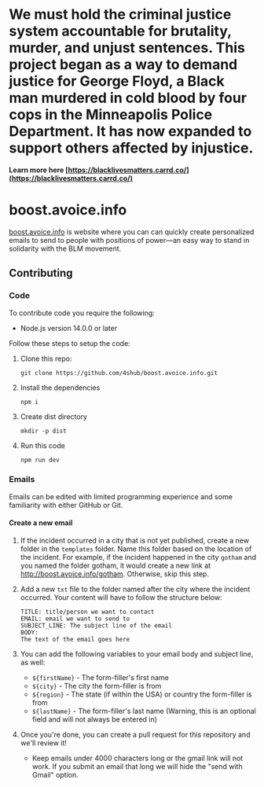# We must hold the criminal justice system accountable for brutality, murder, and unjust sentences. This project began as a way to demand justice for George Floyd, a Black man murdered in cold blood by four cops in the Minneapolis Police Department. It has now expanded to support others affected by injustice.

**Learn more here [https://blacklivesmatters.carrd.co/](https://blacklivesmatters.carrd.co/)**



# boost.avoice.info

[boost.avoice.info](https://boost.avoice.info/) is website where you can can quickly create personalized emails to send to people with positions of power—an easy way to stand in solidarity with the BLM movement.

## Contributing

### Code

To contribute code you require the following:

-   Node.js version 14.0.0 or later

Follow these steps to setup the code:

1. Clone this repo:

    ```
    git clone https://github.com/4shub/boost.avoice.info.git
    ```

1. Install the dependencies

    ```
    npm i
    ```
   
1. Create dist directory

   ```
   mkdir -p dist
   ```

1. Run this code
    ```
    npm run dev
    ```

### Emails

Emails can be edited with limited programming experience and some familiarity with either GitHub or Git.

#### Create a new email

1.  If the incident occurred in a city that is not yet published, create a new folder in the `templates` folder. Name this folder based on the location of the incident. For example, if the incident happened in the city `gotham` and you named the folder gotham, it would create a new link at http://boost.avoice.info/gotham. Otherwise, skip this step.
2.  Add a new `txt` file to the folder named after the city where the incident occurred. Your content will have to follow the structure below:

    ```
    TITLE: title/person we want to contact
    EMAIL: email we want to send to
    SUBJECT_LINE: The subject line of the email
    BODY:
    The text of the email goes here
    ```

3.  You can add the following variables to your email body and subject line, as well:
    -   `${firstName}` - The form-filler's first name
    -   `${city}` - The city the form-filler is from
    -   `${region}` - The state (if within the USA) or country the form-filler is from
    -   `${lastName}` - The form-filler's last name (Warning, this is an optional field and will not always be entered in)
4.  Once you're done, you can create a pull request for this repository and we'll review it!
    - Keep emails under 4000 characters long or the gmail link will not work. If you submit an email that long we will hide the "send with Gmail" option.